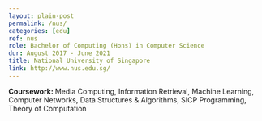 ```yaml
---
layout: plain-post
permalink: /nus/
categories: [edu]
ref: nus
role: Bachelor of Computing (Hons) in Computer Science
dur: August 2017 - June 2021
title: National University of Singapore
link: http://www.nus.edu.sg/
---
```


<b>Coursework:
</b> Media Computing, Information Retrieval, Machine Learning, Computer Networks, Data Structures & Algorithms, SICP Programming, Theory of Computation
